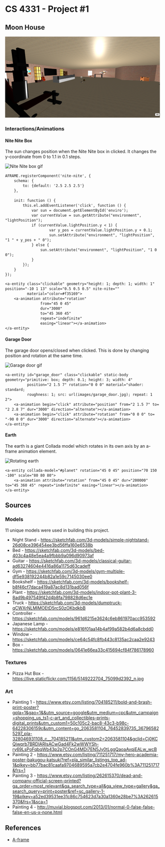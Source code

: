 # CS 4331 - Project #1

## Moon House

![Main Screenshot](./ReadMeAssets/main.jpg)

### Interactions/Animations

#### Nite Nite Box

The sun changes position when the Nite Nite box in clicked. It changes the y-coordinate from 0 to 1.1 in 0.1 steps.

![Nite Nite box gif](https://via.placeholder.com/150)

```
AFRAME.registerComponent('nite-nite', {
    schema: {
        to: {default: '2.5 2.5 2.5'}
    },

    init: function () {
        this.el.addEventListener('click', function () {
            var sun = document.getElementById('enviro');
            var currentValue = sun.getAttribute("environment", "lightPosition");
            if (currentValue.lightPosition.y < 1) {
                    var y_pos = currentValue.lightPosition.y + 0.1;
                    sun.setAttribute("environment", "lightPosition", "1 " + y_pos + " 0");
            } else {
                sun.setAttribute("environment", "lightPosition", "1 0 0");
            }
        });
    }
});
```

```
<a-entity class="clickable" geometry="height: 1; depth: 1; width: 1" position="-10 1 13" scale="0.5 0.5 0.5" nite-nite=""
          material="color=#f35169">
    <a-animation attribute="rotation"
                from="45 0 45"
                dur="3000"
                to="45 360 45"
                repeat="indefinite"
                easing="linear"></a-animation>
</a-entity>
```

#### Garage Door

The garage door opens/closed when clicked. This is done by changing position and rotation at the same time.

![Garage door gif](https://via.placeholder.com/150)

```
<a-entity id="garage_door" class="clickable" static-body geometry="primitive: box; depth: 0.1; height: 3; width: 4"
          position="2 1.5 7" rotation="0 0 0" material="shader: standard;
          roughness: 1; src: url(images/garage_door.jpg); repeat: 1 2">
    <a-animation begin="click" attribute="position" from="2 1.5 7" to= "2 2.8 7" dur="3000" direction="alternate"></a-animation>
    <a-animation begin="click" attribute="rotation" from="0 0 0" to= "-90 0 0" dur="3000" direction="alternate"></a-animation>
</a-entity>
```

#### Earth

The earth is a giant Collada model which rotates in its own axis by an a-frame animation element.

![Rotating earth](https://via.placeholder.com/150)

```
<a-entity collada-model="#planet" rotation="45 0 45" position="70 150 -100" scale="80 80 80">
	<a-animation attribute="rotation" from="45 0 45" dur="200000" to="45 360 45" repeat="indefinite" easing="linear"></a-animation>
</a-entity>
```

## Sources

### Models

11 unique models were used in building this project.

* Night Stand - https://sketchfab.com/3d-models/simple-nightstand-26d08ce396454ee3bd56ffa160e6538b
* Bed - https://sketchfab.com/3d-models/bed-403c4a48e5ea4a9fbbb9a096d90973af
* Guitar - https://sketchfab.com/3d-models/classical-guitar-ad63274604e4416a86a1175d63cadeff
* Gym - https://sketchfab.com/3d-models/gym-multiple-df5e938192244b82a1e59c7145030ee0
* Bookshelf - https://sketchfab.com/3d-models/bookshelf-b8f46cf7daca419a87ac8d131bad056f
* Plant - https://sketchfab.com/3d-models/indoor-pot-plant-3-8ad9b497549f42d4b8fa798828d6ec1e
* Truck - https://sketchfab.com/3d-models/dumptruck-qCWXrNLMlMOEtD5rcS0zOKbdkbB
* Controller - https://sketchfab.com/models/961d6215e3624c6eb861970acc953592
* Japanese Lamp - https://sketchfab.com/models/e816f01aa14b4af99a582b4d6a8cbdd0
* Window - https://sketchfab.com/models/ce64c54fc8fb443c8135ac2caa2e9243
* Box - https://sketchfab.com/models/0641e66ea33c415694cf84f786178960

### Textures

* Pizza Hut Box - https://live.staticflickr.com/1156/5149222704_75099d2392_n.jpg

### Art

* Painting 1 - https://www.etsy.com/listing/704185211/bold-and-brash-print-poster?gpla=1&gao=1&&utm_source=google&utm_medium=cpc&utm_campaign=shopping_us_ts1-c-art_and_collectibles-prints-digital_prints&utm_custom1=50c105c2-bac8-43c3-b98c-64228306159c&utm_content=go_2063581104_76452839735_367965825297_pla-328046931108_c__704185211&utm_custom2=2063581104&gclid=Cj0KCQjwqrb7BRDlARIsACwGad4Fk2wWWYSh-ry69LsPoFqbqWb43p2p7COnG4MDi7EN5Jy0tLggQaoaAvqjEALw_wcB
* Painting 2 - https://www.etsy.com/listing/711251717/my-hero-academia-poster-bakugou-katsuki?ref=pla_similar_listings_top_ad-1&plkey=bb77bac81caafa9704689595a7cb2e4704fe960b%3A711251717&frs=1
* Painting 3 - https://www.etsy.com/listing/262615370/dead-and-company-official-screen-printed?ga_order=most_relevant&ga_search_type=all&ga_view_type=gallery&ga_search_query=print+poster&ref=sc_gallery-1-19&plkey=a52ed39531ee31c86c754623d7a30a1360e28be7%3A262615370&frs=1&sca=1
* Painting 4 - http://muvial.blogspot.com/2013/01/normal-0-false-false-false-en-us-x-none.html

## References

* [A-frame](https://aframe.io/)
